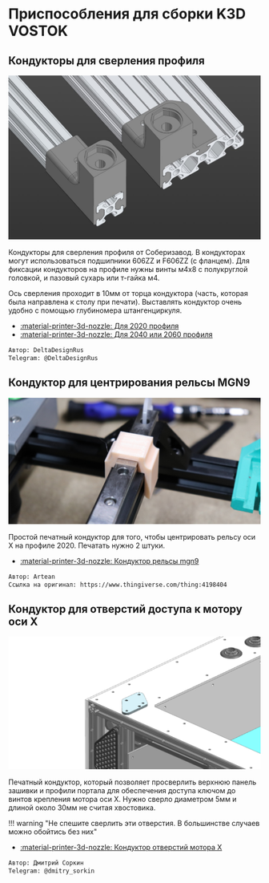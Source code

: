 # Приспособления для сборки K3D VOSTOK

## Кондукторы для сверления профиля

![](./pics/drilling_jig.jpg)

Кондукторы для сверления профиля от Соберизавод. В кондукторах могут использоваться подшипники 606ZZ и F606ZZ (с фланцем). Для фиксации кондукторов на профиле нужны винты м4x8 c полукруглой головкой, и пазовый сухарь или т-гайка м4.

Ось сверления проходит в 10мм от торца кондуктора (часть, которая была направлена к столу при печати). Выставлять кондуктор очень удобно с помощью глубиномера штангенциркуля.

- [:material-printer-3d-nozzle: Для 2020 профиля](./releases/tools/drilling_jig_2020_v1.2.stl)
- [:material-printer-3d-nozzle: Для 2040 или 2060 профиля](./releases/tools/drilling_jig_2040-2060_v1.2.stl)

```
Автор: DeltaDesignRus
Telegram: @DeltaDesignRus
```

## Кондуктор для центрирования рельсы MGN9

![](./pics/mgn9_center_tool.png)

Простой печатный кондуктор для того, чтобы центрировать рельсу оси Х на профиле 2020. Печатать нужно 2 штуки.

- [:material-printer-3d-nozzle: Кондуктор рельсы mgn9](./releases/tools/mgn9_center_tool.STL)

```
Автор: Artean
Ссылка на оригинал: https://www.thingiverse.com/thing:4198404
```

## Кондуктор для отверстий доступа к мотору оси X

![](./pics/x_motor_change_tool.png)

Печатный кондуктор, который позволяет просверлить верхнюю панель зашивки и профили портала для обеспечения доступа ключом до винтов крепления мотора оси Х. Нужно сверло диаметром 5мм и длиной около 30мм не считая хвостовика.

!!! warning "Не спешите сверлить эти отверстия. В большинстве случаев можно обойтись без них"

- [:material-printer-3d-nozzle: Кондуктор отверстий мотора Х](./releases/tools/x_motor_change_holes_conductor.stl)

```
Автор: Дмитрий Соркин
Telegram: @dmitry_sorkin
```